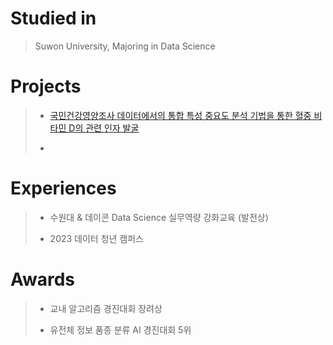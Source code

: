 # Studied in 
> Suwon University, Majoring in Data Science

# Projects
> - [국민건강영양조사 데이터에서의 통합 특성 중요도 분석 기법을 통한 혈중 비타민 D의 관련 인자 발굴](https://github.com/SeungW/Discovery-of-variables-related-to-vitaminD)
>
> - 


# Experiences
> - 수원대 & 데이콘 Data Science 실무역량 강화교육 (발전상)
>
> - 2023 데이터 청년 캠퍼스  
> 

# Awards
> - 교내 알고리즘 경진대회 장려상
>
> - 유전체 정보 품종 분류 AI 경진대회 5위  
> 

